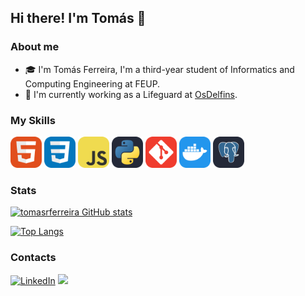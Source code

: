 ## Hi there! I'm Tomás 👋


### About me

- 🎓 I'm Tomás Ferreira, I'm a third-year student of Informatics and Computing Engineering at FEUP.
- 🔬 I'm currently working as a Lifeguard at [OsDelfins](https://www.ans-delfins.com/).



### My Skills

<p>
  <img src="https://raw.githubusercontent.com/tandpfun/skill-icons/main/icons/HTML.svg" width="50" height="50" alt="HTML5" />
  <img src="https://raw.githubusercontent.com/tandpfun/skill-icons/main/icons/CSS.svg" width="50" height="50" alt="CSS3" />
  <img src="https://raw.githubusercontent.com/tandpfun/skill-icons/main/icons/JavaScript.svg" width="50" height="50" alt="JavaScript" />
  <img src="https://raw.githubusercontent.com/tandpfun/skill-icons/main/icons/Python-Dark.svg" width="50" height="50" alt="Python" />
  <img src="https://raw.githubusercontent.com/tandpfun/skill-icons/main/icons/Git.svg" width="50" height="50" alt="Git" />
  <img src="https://raw.githubusercontent.com/tandpfun/skill-icons/main/icons/Docker.svg" width="50" height="50" alt="Docker" />
  <img src="https://raw.githubusercontent.com/tandpfun/skill-icons/main/icons/PostgreSQL-Dark.svg" width="50" height="50" alt="PostgreSQL" />
</p>




### Stats 
 
[![tomasrferreira GitHub stats](https://github-readme-stats.vercel.app/api?username=tomasrferreira&count_private=true&include_all_commits=true&show_icons=true&hide=issues&theme=tokyonight&cache_seconds=1800)](https://github.com/anuraghazra/github-readme-stats)

[![Top Langs](https://github-readme-stats.vercel.app/api/top-langs/?username=tomasrferreira&layout=compact&theme=tokyonight&langs_count=8&exclude_repo=TRABALHO-2_DA&hide=Makefile,CMake)](https://github.com/anuraghazra/github-readme-stats)

 
### Contacts

[![LinkedIn](https://img.shields.io/badge/LinkedIn-0077B5?style=for-the-badge&logo=linkedin&logoColor=white)](https://www.linkedin.com/in/tomasgrferreira/)
<a style="text-decoration: none;" href="mailto:tomas.r.ferreira@hotmail.com"><img src="https://img.shields.io/badge/Outlook-0078D4?style=for-the-badge&logo=Microsoft-Outlook&logoColor=white" /></a>
